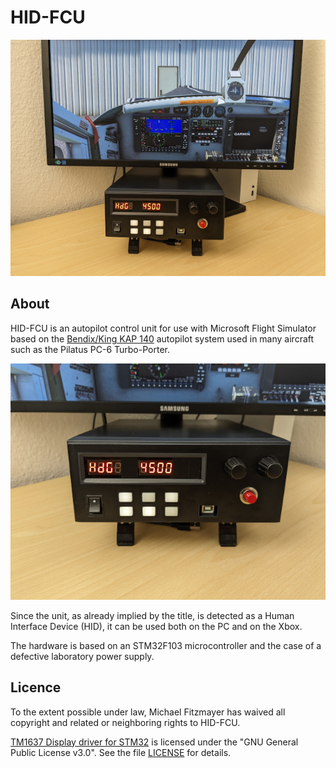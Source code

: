 # HID-FCU

[![](media/hid-fcu-prototype-01-tn.jpg)](media/hid-fcu-prototype-01.jpg?raw=true "HID-FCU Prototype 1")

## About

HID-FCU is an autopilot control unit for use with Microsoft Flight
Simulator based on the [Bendix/King KAP
140](https://www.bendixking.com/content/dam/bendixking/en/documents/document-lists/downloads-and-manuals/006-18034-0000-KAP-140-Pilots-Guide.pdf)
autopilot system used in many aircraft such as the Pilatus PC-6
Turbo-Porter.

[![](media/hid-fcu-prototype-02-tn.jpg)](media/hid-fcu-prototype-02.jpg?raw=true "HID-FCU Prototype 2")

Since the unit, as already implied by the title, is detected as a Human
Interface Device (HID), it can be used both on the PC and on the Xbox.

The hardware is based on an STM32F103 microcontroller and the case of a
defective laboratory power supply.

## Licence

To the extent possible under law, Michael Fitzmayer has waived all
copyright and related or neighboring rights to HID-FCU.

[TM1637 Display driver for STM32](https://github.com/nimaltd/tm1637) is
licensed under the "GNU General Public License v3.0".  See the file
[LICENSE](https://raw.githubusercontent.com/nimaltd/tm1637/main/LICENSE)
for details.
